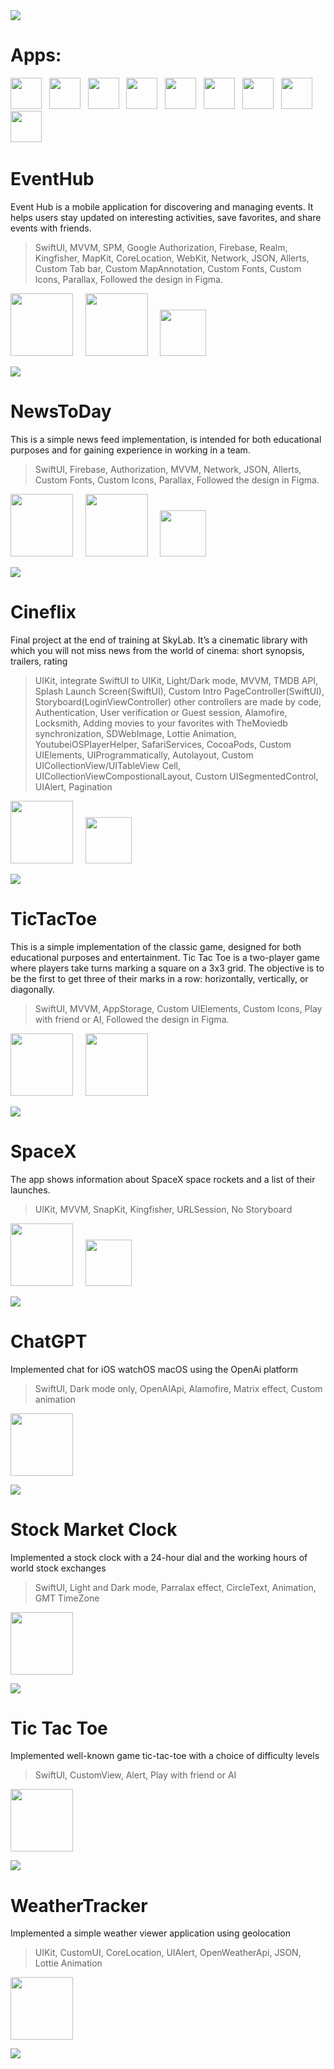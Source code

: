 <img src="images/github v2.png">

# Apps:

<a href="https://github.com/ridebyhorse/EventHub"><img src="images/EventHubiconApp.png" width="50"></a>&nbsp;&nbsp;
<a href="https://github.com/glbrom/NewsToDay"><img src="images/NewsToDayIconApp.png" width="50"></a>&nbsp;&nbsp;
<a href="https://github.com/glbrom/CineFlix"><img src="images/CineflixIconApp.png" width="50"></a>&nbsp;&nbsp;
<a href="https://github.com/glbrom/TicTacToe"><img src="images/XOIconApp.png" width="50"></a>&nbsp;&nbsp;
<a href="https://github.com/glbrom/SpaceX"><img src="images/SpaceXicon.png" width="50"></a>&nbsp;&nbsp;
<a href="https://github.com/glbrom/ChatGPT"><img src="images/ChatGPTIconApp.png" width="50"></a>&nbsp;&nbsp;
<a href="https://github.com/glbrom/StockMarketClock"><img src="images/StockMarketClockIconApp.png" width="50"></a>&nbsp;&nbsp;
<a href="https://github.com/glbrom/Tic-Tac-Toe"><img src="images/XO2IconApp.png" width="50"></a>&nbsp;&nbsp;
<a href="https://github.com/glbrom/WeatherTrackerUIKit"><img src="images/WeatherTrackerIconApp.png" width="50"></a>&nbsp;&nbsp;

# EventHub
Event Hub is a mobile application for discovering and managing events. It helps users stay updated on interesting activities, save favorites, and share events with friends.

> SwiftUI, MVVM, SPM, Google Authorization, Firebase, Realm, Kingfisher, MapKit, CoreLocation, WebKit, Network, JSON, Allerts, Custom Tab bar, Custom MapAnnotation, Custom Fonts, Custom Icons, Parallax, Followed the design in Figma.

<a href="https://github.com/ridebyhorse/EventHub"><img src="images/iconPrjct.svg" width="100"></a>&nbsp;&nbsp;&nbsp;&nbsp;&nbsp;<a href="https://www.figma.com/design/P1E4JoRoXGBgk1Tyanamay/Challenge-№3-%22Even-Hub%22?node-id=0-1&node-type=canvas&t=cvVaGlFALTqGBBi4-0"><img src="images/FigmaIcon.png" width="100"></a>&nbsp;&nbsp;&nbsp;&nbsp;&nbsp;<a href="https://docs.kudago.com/api/#"><img src="images/APIicon.png" width="74"></a>&nbsp;&nbsp;&nbsp;&nbsp;&nbsp;

<img src="images/EventHubPreview.png">

# NewsToDay
This is a simple news feed implementation, is intended for both educational purposes and for gaining experience in working in a team.

> SwiftUI, Firebase, Authorization, MVVM, Network, JSON, Allerts, Custom Fonts, Custom Icons, Parallax, Followed the design in Figma.

<a href="https://github.com/glbrom/NewsToDay"><img src="images/iconPrjct.svg" width="100"></a>&nbsp;&nbsp;&nbsp;&nbsp;&nbsp;<a href="https://www.figma.com/design/pif4EdlBtkGzj0YzlAWLIp/Challenge-№2-%22NewsToDay-App%22?node-id=0-1&node-type=canvas&m=dev"><img src="images/FigmaIcon.png" width="100"></a>&nbsp;&nbsp;&nbsp;&nbsp;&nbsp;<a href="https://newsapi.org"><img src="images/APIicon.png" width="74"></a>&nbsp;&nbsp;&nbsp;&nbsp;&nbsp;

<img src="images/NewsToDay.png">

# Cineflix
Final project at the end of training at SkyLab. It’s a cinematic library with which you will not miss news from the world of cinema: short synopsis, trailers, rating

> UIKit, integrate SwiftUI to UIKit, Light/Dark mode, MVVM, TMDB API, Splash Launch Screen(SwiftUI), Custom Intro PageController(SwiftUI), Storyboard(LoginViewController) other controllers are made by code, Authentication, User verification or Guest session, Alamofire, Locksmith, Adding movies to your favorites with TheMoviedb synchronization, SDWebImage, Lottie Animation, YoutubeiOSPlayerHelper, SafariServices, CocoaPods, Custom UIElements, UIProgrammatically, Autolayout, Custom UICollectionView/UITableView Cell, UICollectionViewCompostionalLayout, Custom UISegmentedControl, UIAlert, Pagination

<a href="https://github.com/glbrom/CineFlix"><img src="images/iconPrjct.svg" width="100"></a>&nbsp;&nbsp;&nbsp;&nbsp;&nbsp;<a href="https://www.themoviedb.org"><img src="images/APIicon.png" width="74"></a>&nbsp;&nbsp;&nbsp;&nbsp;&nbsp;

<img src="images/CineFlix.png">

# TicTacToe
This is a simple implementation of the classic game, designed for both educational purposes and entertainment. 
Tic Tac Toe is a two-player game where players take turns marking a square on a 3x3 grid. The objective is to be the first to get three of their marks in a row: horizontally, vertically, or diagonally. 

> SwiftUI, MVVM, AppStorage, Custom UIElements, Custom Icons, Play with friend or AI, Followed the design in Figma.

<a href="https://github.com/glbrom/TicTacToe"><img src="images/iconPrjct.svg" width="100"></a>&nbsp;&nbsp;&nbsp;&nbsp;&nbsp;<a href="https://www.figma.com/design/VCZaYZSjHcyS2hoax7JQtl/Крестики-нолики?node-id=23-3395&node-type=canvas&t=4OQqKled6ZMdUNhb-0"><img src="images/FigmaIcon.png" width="100"></a>&nbsp;&nbsp;&nbsp;&nbsp;&nbsp;

<img src="images/XOApp.png">

# SpaceX
The app shows information about SpaceX space rockets and a list of their launches.

> UIKit, MVVM, SnapKit, Kingfisher, URLSession, No Storyboard

<a href="https://github.com/glbrom/SpaceX"><img src="images/iconPrjct.svg" width="100"></a>&nbsp;&nbsp;&nbsp;&nbsp;&nbsp;<a href="https://api.spacexdata.com/v4/rockets"><img src="images/APIicon.png" width="74"></a>&nbsp;&nbsp;&nbsp;&nbsp;&nbsp;

<img src="images/SpaceX.png">

# ChatGPT
Implemented chat for iOS watchOS macOS using the OpenAi platform

> SwiftUI, Dark mode only, OpenAIApi, Alamofire, Matrix effect, Custom animation

<a href="https://github.com/glbrom/ChatGPT"><img src="images/iconPrjct.svg" width="100"></a>

<img src="images/ChatGPT.png">

# Stock Market Clock
Implemented a stock clock with a 24-hour dial and the working hours of world stock exchanges

> SwiftUI, Light and Dark mode, Parralax effect, CircleText, Animation, GMT TimeZone

<a href="https://github.com/glbrom/StockMarketClock"><img src="images/iconPrjct.svg" width="100"></a>

<img src="images/MarketClock.png">

# Tic Tac Toe
Implemented well-known game tic-tac-toe with a choice of difficulty levels

> SwiftUI, CustomView, Alert, Play with friend or AI

<a href="https://github.com/glbrom/Tic-Tac-Toe"><img src="images/iconPrjct.svg" width="100"></a>

<img src="images/XO.png">

# WeatherTracker
Implemented a simple weather viewer application using geolocation

> UIKit, CustomUI, CoreLocation, UIAlert, OpenWeatherApi, JSON, Lottie Animation

<a href="https://github.com/glbrom/WeatherTrackerUIKit"><img src="images/iconPrjct.svg" width="100"></a>

<img src="images/WeatherApp.png">
